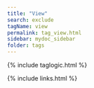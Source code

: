 ```yaml
---
title: "View"
search: exclude
tagName: view
permalink: tag_view.html
sidebar: mydoc_sidebar
folder: tags
---
```

{% include taglogic.html %}

{% include links.html %}
